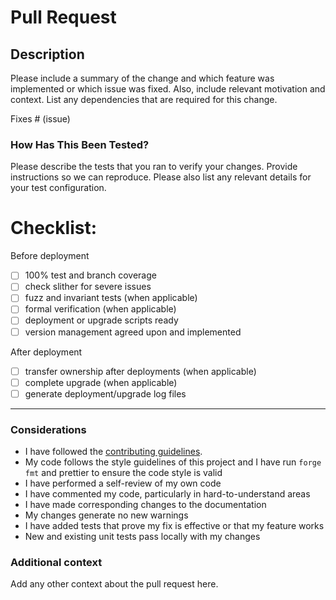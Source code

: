 # Pull Request

## Description

Please include a summary of the change and which feature was implemented or which issue was fixed. Also, include relevant motivation and context. List any dependencies that are required for this change.

Fixes # (issue)

### How Has This Been Tested?

Please describe the tests that you ran to verify your changes. Provide instructions so we can reproduce. Please also list any relevant details for your test configuration.

# Checklist:

Before deployment

- [ ] 100% test and branch coverage
- [ ] check slither for severe issues
- [ ] fuzz and invariant tests (when applicable)
- [ ] formal verification (when applicable)
- [ ] deployment or upgrade scripts ready
- [ ] version management agreed upon and implemented

After deployment

- [ ] transfer ownership after deployments (when applicable)
- [ ] complete upgrade (when applicable)
- [ ] generate deployment/upgrade log files

---

### Considerations

- I have followed the [contributing guidelines](../CONTRIBUTING.md).
- My code follows the style guidelines of this project and I have run `forge fmt` and prettier to ensure the code style is valid
- I have performed a self-review of my own code
- I have commented my code, particularly in hard-to-understand areas
- I have made corresponding changes to the documentation
- My changes generate no new warnings
- I have added tests that prove my fix is effective or that my feature works
- New and existing unit tests pass locally with my changes

### Additional context

Add any other context about the pull request here.
